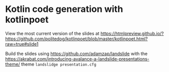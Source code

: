 # Kotlin code generation with kotlinpoet
View the most current version of the slides at
https://htmlpreview.github.io/?https://github.com/politedog/kotlinpoet/blob/master/kotlinpoet.html?raw=true#slide1

Build the slides using https://github.com/adamzap/landslide with the https://akrabat.com/introducing-avalance-a-landslide-presentations-theme/ theme
`landslidge presentation.cfg`
